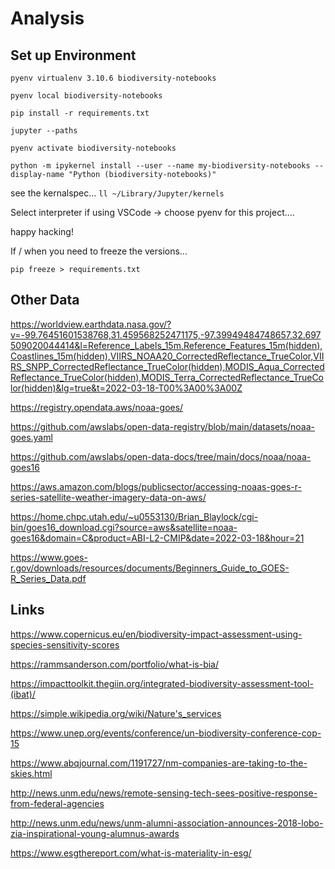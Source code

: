 # Analysis

## Set up Environment  

`pyenv virtualenv 3.10.6 biodiversity-notebooks`  

`pyenv local biodiversity-notebooks`  

`pip install -r requirements.txt`  

`jupyter --paths`

`pyenv activate biodiversity-notebooks`  

`python -m ipykernel install --user --name my-biodiversity-notebooks --display-name "Python (biodiversity-notebooks)"`

see the kernalspec...
`ll ~/Library/Jupyter/kernels`

Select interpreter if using VSCode -> choose pyenv for this project....

happy hacking!

If / when you need to freeze the versions...  

`pip freeze > requirements.txt`  

## Other Data

<https://worldview.earthdata.nasa.gov/?v=-99.76451601538768,31.459568252471175,-97.39949484748657,32.697509020044414&l=Reference_Labels_15m,Reference_Features_15m(hidden),Coastlines_15m(hidden),VIIRS_NOAA20_CorrectedReflectance_TrueColor,VIIRS_SNPP_CorrectedReflectance_TrueColor(hidden),MODIS_Aqua_CorrectedReflectance_TrueColor(hidden),MODIS_Terra_CorrectedReflectance_TrueColor(hidden)&lg=true&t=2022-03-18-T00%3A00%3A00Z>

<https://registry.opendata.aws/noaa-goes/>

<https://github.com/awslabs/open-data-registry/blob/main/datasets/noaa-goes.yaml>

<https://github.com/awslabs/open-data-docs/tree/main/docs/noaa/noaa-goes16>

<https://aws.amazon.com/blogs/publicsector/accessing-noaas-goes-r-series-satellite-weather-imagery-data-on-aws/>

<https://home.chpc.utah.edu/~u0553130/Brian_Blaylock/cgi-bin/goes16_download.cgi?source=aws&satellite=noaa-goes16&domain=C&product=ABI-L2-CMIP&date=2022-03-18&hour=21>

<https://www.goes-r.gov/downloads/resources/documents/Beginners_Guide_to_GOES-R_Series_Data.pdf>

## Links

<https://www.copernicus.eu/en/biodiversity-impact-assessment-using-species-sensitivity-scores>

<https://rammsanderson.com/portfolio/what-is-bia/>

<https://impacttoolkit.thegiin.org/integrated-biodiversity-assessment-tool-(ibat)/>

<https://simple.wikipedia.org/wiki/Nature's_services>

<https://www.unep.org/events/conference/un-biodiversity-conference-cop-15>

<https://www.abqjournal.com/1191727/nm-companies-are-taking-to-the-skies.html>

<http://news.unm.edu/news/remote-sensing-tech-sees-positive-response-from-federal-agencies>

<http://news.unm.edu/news/unm-alumni-association-announces-2018-lobo-zia-inspirational-young-alumnus-awards>

<https://www.esgthereport.com/what-is-materiality-in-esg/>
